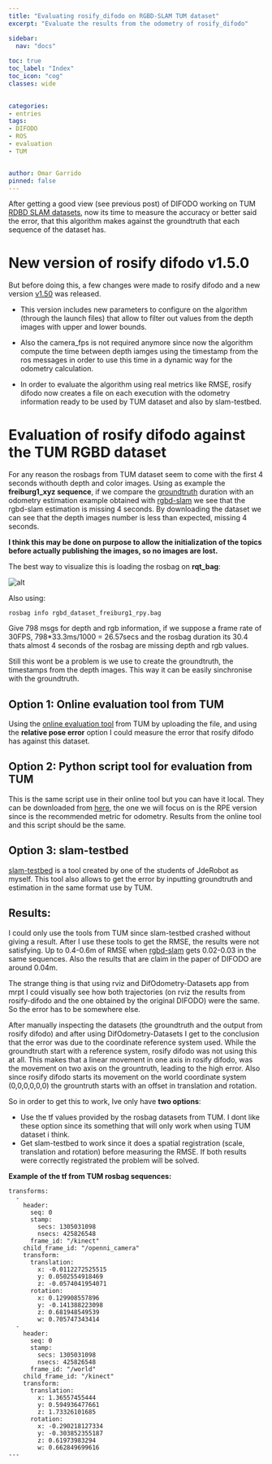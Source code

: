 ```yaml
---
title: "Evaluating rosify_difodo on RGBD-SLAM TUM dataset"
excerpt: "Evaluate the results from the odometry of rosify_difodo"

sidebar:
  nav: "docs"
  
toc: true
toc_label: "Index"
toc_icon: "cog"
classes: wide
  

categories:
- entries
tags:
- DIFODO
- ROS
- evaluation
- TUM


author: Omar Garrido
pinned: false
---
```


After getting a good view (see previous post) of DIFODO working on TUM [RDBD SLAM datasets](https://vision.in.tum.de/data/datasets/rgbd-dataset/download), now its time to measure the accuracy or better said the error, that this algorithm makes against the groundtruth that each sequence of the dataset has.

# New version of rosify difodo v1.5.0

But before doing this, a few changes were made to rosify difodo and a new version [v1.50](https://github.com/RoboticsLabURJC/2019-tfm-omar-garrido/releases/tag/v1.5.0) was released.

- This version includes new parameters to configure on the algorithm (through the launch files) that allow to filter out values from the depth images with upper and lower bounds.

- Also the camera_fps is not required anymore since now the algorithm compute the time between depth iamges using the timestamp from the ros messages in order to use this time in a dynamic way for the odometry calculation.

- In order to evaluate the algorithm using real metrics like RMSE, rosify difodo now creates a file on each execution with the odometry information ready to be used by TUM dataset and also by slam-testbed.


# Evaluation of rosify difodo against the TUM RGBD dataset

For any reason the rosbags from TUM dataset seem to come with the first 4 seconds withouth depth and color images. Using as example the **freiburg1_xyz sequence**, if we compare the [groundtruth](https://vision.in.tum.de/rgbd/dataset/freiburg1/rgbd_dataset_freiburg1_xyz-groundtruth.txt) duration with an odometry estimation example obtained with [rgbd-slam](https://svncvpr.in.tum.de/cvpr-ros-pkg/trunk/rgbd_benchmark/rgbd_benchmark_tools/data/rgbdslam/freiburg1_xyz-rgbdslam.txt) we see that the rgbd-slam estimation is missing 4 seconds. By downloading the dataset we can see that the depth images number is less than expected, missing 4 seconds.

**I think this may be done on purpose to allow the initialization of the topics before actually publishing the images, so no images are lost.**

The best way to visualize this is loading the rosbag on **rqt_bag**:

![alt](/2019-tfm-omar-garrido/assets/images/entry11_images/f1_desk_no_4_sec.png)

Also using:
```
rosbag info rgbd_dataset_freiburg1_rpy.bag
```

Give 798 msgs for depth and rgb information, if we suppose a frame rate of 30FPS, 798*33.3ms/1000 = 26.57secs and the rosbag duration its 30.4 thats almost 4 seconds of the rosbag are missing depth and rgb values.

Still this wont be a problem is we use to create the groundtruth, the timestamps from the depth images. This way it can be easily sinchronise with the groundtruth.

## Option 1: Online evaluation tool from TUM
Using the [online evaluation tool](https://vision.in.tum.de/data/datasets/rgbd-dataset/online_evaluation) from TUM by uploading the file, and using the **relative pose error** option I could measure the error that rosify difodo has against this dataset.

## Option 2: Python script tool for evaluation from TUM
This is the same script use in their online tool but you can have it local. They can be downloaded from [here](https://vision.in.tum.de/data/datasets/rgbd-dataset/tools#evaluation), the one we will focus on is the RPE version since is the recommended metric for odometry. Results from the online tool and this script should be the same.

## Option 3: slam-testbed
[slam-testbed](https://github.com/JdeRobot/slam-testbed) is a tool created by one of the students of JdeRobot as myself. This tool also allows to get the error by inputting groundtruth and estimation in the same format use by TUM.

## Results:

I could only use the tools from TUM since slam-testbed crashed without giving a result.
After I use these tools to get the RMSE, the results were not satisfying. Up to 0.4-0.6m of RMSE when [rgbd-slam](http://wiki.ros.org/rgbdslam) gets 0.02-0.03 in the same sequences. Also the results that are claim in the paper of DIFODO are around 0.04m.

The strange thing is that using rviz and DifOdometry-Datasets app from mrpt I could visually see how both trajectories (on rviz the results from rosify-difodo and the one obtained by the original DIFODO) were the same. So the error has to be somewhere else.

After manually inspecting the datasets (the groundtruth and the output from rosify difodo) and after using DifOdometry-Datasets I get to the conclusion that the error was due to the coordinate reference system used. While the groundtruth start with a reference system, rosify difodo was not using this at all. This makes that a linear movement in one axis in rosify difodo, was the movement on two axis on the grountruth, leading to the high error. Also since rosify difodo starts its movement on the world coordinate system (0,0,0,0,0,0) the grountruth starts with an offset in translation and rotation.

So in order to get this to work, Ive only have **two options**:
- Use the tf values provided by the rosbag datasets from TUM. I dont like these option since its something that will only work when using TUM dataset i think.
- Get slam-testbed to work since it does a spatial registration (scale, translation and rotation) before measuring the RMSE. If both results were correctly registrated the problem will be solved.

**Example of the tf from TUM rosbag sequences:**
```
transforms: 
  - 
    header: 
      seq: 0
      stamp: 
        secs: 1305031098
        nsecs: 425826548
      frame_id: "/kinect"
    child_frame_id: "/openni_camera"
    transform: 
      translation: 
        x: -0.0112272525515
        y: 0.0502554918469
        z: -0.0574041954071
      rotation: 
        x: 0.129908557896
        y: -0.141388223098
        z: 0.681948549539
        w: 0.705747343414
  - 
    header: 
      seq: 0
      stamp: 
        secs: 1305031098
        nsecs: 425826548
      frame_id: "/world"
    child_frame_id: "/kinect"
    transform: 
      translation: 
        x: 1.36557455444
        y: 0.594936477661
        z: 1.73326101685
      rotation: 
        x: -0.290218127334
        y: -0.303852355187
        z: 0.61973983294
        w: 0.662849699616
---
```



